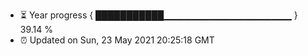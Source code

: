 - ⏳ Year progress { ███████████▁▁▁▁▁▁▁▁▁▁▁▁▁▁▁▁▁▁▁ } 39.14 %
- ⏰ Updated on Sun, 23 May 2021 20:25:18 GMT

